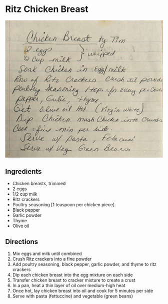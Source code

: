# Ritz Chicken Breast

![Recipe Scan](/static/images/ritz-chicken-breast.jpg "Recipe Scan")

## Ingredients
- Chicken breasts, trimmed
- 2 eggs
- 1/2 cup milk
- Ritz crackers 
- Poultry seasoning [1 teaspoon per chicken piece]
- Black pepper
- Garlic powder
- Thyme
- Olive oil

## Directions
1. Mix eggs and milk until combined
2. Crush Ritz crackers into a fine powder
3. Add poultry seasoning, black pepper, garlic powder, and thyme to ritz crackers
4. Dip each chicken breast into the egg mixture on each side
5. Transfer chicken breast to cracker mixture to create a crust  
6. In a pan, heat a thin layer of oil over medium-high heat
7. Once hot, lay chicken breast into oil and cook for 5 minutes per side
8. Serve with pasta (fettuccine) and vegetable (green beans)